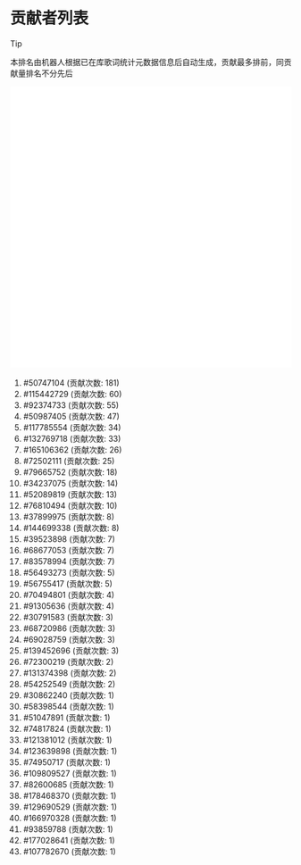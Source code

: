 # 贡献者列表

> [!TIP]
> 本排名由机器人根据已在库歌词统计元数据信息后自动生成，贡献最多排前，同贡献量排名不分先后

![贡献者头像画廊](./CONTRIBUTORS.svg)

1. #50747104 (贡献次数: 181)
2. #115442729 (贡献次数: 60)
3. #92374733 (贡献次数: 55)
4. #50987405 (贡献次数: 47)
5. #117785554 (贡献次数: 34)
6. #132769718 (贡献次数: 33)
7. #165106362 (贡献次数: 26)
8. #72502111 (贡献次数: 25)
9. #79665752 (贡献次数: 18)
10. #34237075 (贡献次数: 14)
11. #52089819 (贡献次数: 13)
12. #76810494 (贡献次数: 10)
13. #37899975 (贡献次数: 8)
14. #144699338 (贡献次数: 8)
15. #39523898 (贡献次数: 7)
16. #68677053 (贡献次数: 7)
17. #83578994 (贡献次数: 7)
18. #56493273 (贡献次数: 5)
19. #56755417 (贡献次数: 5)
20. #70494801 (贡献次数: 4)
21. #91305636 (贡献次数: 4)
22. #30791583 (贡献次数: 3)
23. #68720986 (贡献次数: 3)
24. #69028759 (贡献次数: 3)
25. #139452696 (贡献次数: 3)
26. #72300219 (贡献次数: 2)
27. #131374398 (贡献次数: 2)
28. #54252549 (贡献次数: 2)
29. #30862240 (贡献次数: 1)
30. #58398544 (贡献次数: 1)
31. #51047891 (贡献次数: 1)
32. #74817824 (贡献次数: 1)
33. #121381012 (贡献次数: 1)
34. #123639898 (贡献次数: 1)
35. #74950717 (贡献次数: 1)
36. #109809527 (贡献次数: 1)
37. #82600685 (贡献次数: 1)
38. #178468370 (贡献次数: 1)
39. #129690529 (贡献次数: 1)
40. #166970328 (贡献次数: 1)
41. #93859788 (贡献次数: 1)
42. #177028641 (贡献次数: 1)
43. #107782670 (贡献次数: 1)
